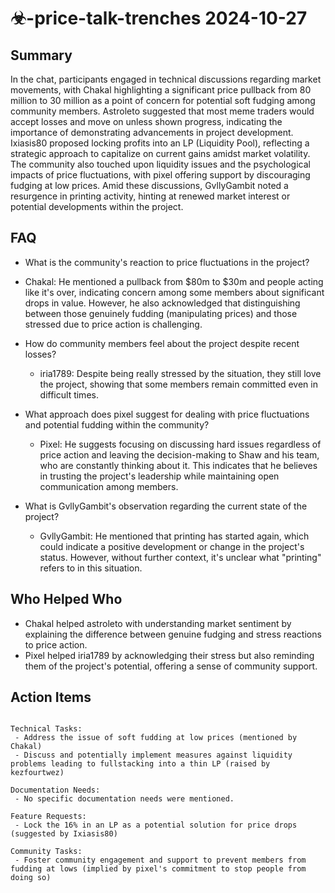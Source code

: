 # ☣-price-talk-trenches 2024-10-27

## Summary
 In the chat, participants engaged in technical discussions regarding market movements, with Chakal highlighting a significant price pullback from 80 million to 30 million as a point of concern for potential soft fudging among community members. Astroleto suggested that most meme traders would accept losses and move on unless shown progress, indicating the importance of demonstrating advancements in project development. Ixiasis80 proposed locking profits into an LP (Liquidity Pool), reflecting a strategic approach to capitalize on current gains amidst market volatility. The community also touched upon liquidity issues and the psychological impacts of price fluctuations, with pixel offering support by discouraging fudging at low prices. Amid these discussions, GvllyGambit noted a resurgence in printing activity, hinting at renewed market interest or potential developments within the project.

## FAQ
 - What is the community's reaction to price fluctuations in the project?
  - Chakal: He mentioned a pullback from $80m to $30m and people acting like it's over, indicating concern among some members about significant drops in value. However, he also acknowledged that distinguishing between those genuinely fudding (manipulating prices) and those stressed due to price action is challenging.

- How do community members feel about the project despite recent losses?
  - iria1789: Despite being really stressed by the situation, they still love the project, showing that some members remain committed even in difficult times.

- What approach does pixel suggest for dealing with price fluctuations and potential fudding within the community?
  - Pixel: He suggests focusing on discussing hard issues regardless of price action and leaving the decision-making to Shaw and his team, who are constantly thinking about it. This indicates that he believes in trusting the project's leadership while maintaining open communication among members.

- What is GvllyGambit's observation regarding the current state of the project?
  - GvllyGambit: He mentioned that printing has started again, which could indicate a positive development or change in the project's status. However, without further context, it's unclear what "printing" refers to in this situation.

## Who Helped Who
 - Chakal helped astroleto with understanding market sentiment by explaining the difference between genuine fudging and stress reactions to price action.
- Pixel helped iria1789 by acknowledging their stress but also reminding them of the project's potential, offering a sense of community support.

## Action Items
 ```

Technical Tasks:
  - Address the issue of soft fudding at low prices (mentioned by Chakal)
  - Discuss and potentially implement measures against liquidity problems leading to fullstacking into a thin LP (raised by kezfourtwez)

Documentation Needs:
  - No specific documentation needs were mentioned.

Feature Requests:
  - Lock the 16% in an LP as a potential solution for price drops (suggested by Ixiasis80)

Community Tasks:
  - Foster community engagement and support to prevent members from fudding at lows (implied by pixel's commitment to stop people from doing so)
```

